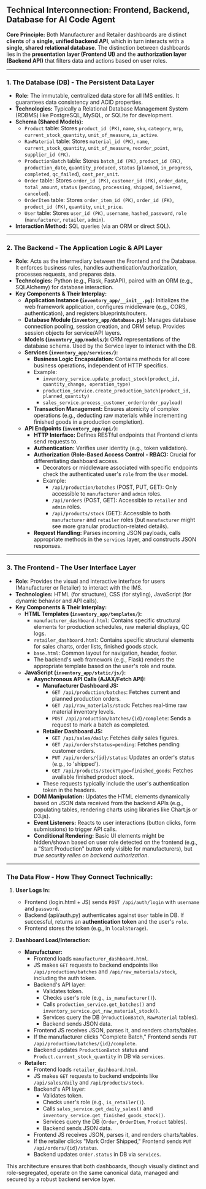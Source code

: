 
## Technical Interconnection: Frontend, Backend, Database for AI Code Agent

**Core Principle:** Both Manufacturer and Retailer dashboards are distinct **clients** of a **single, unified backend API**, which in turn interacts with a **single, shared relational database**. The distinction between dashboards lies in the **presentation layer (Frontend UI)** and the **authorization layer (Backend API)** that filters data and actions based on user roles.

---

### 1. The Database (DB) - The Persistent Data Layer

* **Role:** The immutable, centralized data store for all IMS entities. It guarantees data consistency and ACID properties.
* **Technologies:** Typically a Relational Database Management System (RDBMS) like PostgreSQL, MySQL, or SQLite for development.
* **Schema (Shared Models):**
    * `Product` table: Stores `product_id (PK)`, `name`, `sku`, `category`, `mrp`, `current_stock_quantity`, `unit_of_measure`, `is_active`.
    * `RawMaterial` table: Stores `material_id (PK)`, `name`, `current_stock_quantity`, `unit_of_measure`, `reorder_point`, `supplier_id (FK)`.
    * `ProductionBatch` table: Stores `batch_id (PK)`, `product_id (FK)`, `production_date`, `quantity_produced`, `status` (`planned`, `in_progress`, `completed`, `qc_failed`), `cost_per_unit`.
    * `Order` table: Stores `order_id (PK)`, `customer_id (FK)`, `order_date`, `total_amount`, `status` (`pending`, `processing`, `shipped`, `delivered`, `canceled`).
    * `OrderItem` table: Stores `order_item_id (PK)`, `order_id (FK)`, `product_id (FK)`, `quantity`, `unit_price`.
    * `User` table: Stores `user_id (PK)`, `username`, `hashed_password`, `role` (`manufacturer`, `retailer`, `admin`).
* **Interaction Method:** SQL queries (via an ORM or direct SQL).

---

### 2. The Backend - The Application Logic & API Layer

* **Role:** Acts as the intermediary between the Frontend and the Database. It enforces business rules, handles authentication/authorization, processes requests, and prepares data.
* **Technologies:** Python (e.g., Flask, FastAPI), paired with an ORM (e.g., SQLAlchemy) for database interaction.
* **Key Components & Their Interplay:**
    * **Application Instance (`inventory_app/__init__.py`):** Initializes the web framework application, configures middleware (e.g., CORS, authentication), and registers blueprints/routers.
    * **Database Module (`inventory_app/database.py`):** Manages database connection pooling, session creation, and ORM setup. Provides session objects for service/API layers.
    * **Models (`inventory_app/models/`):** ORM representations of the database schema. Used by the Service layer to interact with the DB.
    * **Services (`inventory_app/services/`):**
        * **Business Logic Encapsulation:** Contains methods for all core business operations, independent of HTTP specifics.
        * Example:
            * `inventory_service.update_product_stock(product_id, quantity_change, operation_type)`
            * `production_service.create_production_batch(product_id, planned_quantity)`
            * `sales_service.process_customer_order(order_payload)`
        * **Transaction Management:** Ensures atomicity of complex operations (e.g., deducting raw materials while incrementing finished goods in a production completion).
    * **API Endpoints (`inventory_app/api/`):**
        * **HTTP Interface:** Defines RESTful endpoints that Frontend clients send requests to.
        * **Authentication:** Verifies user identity (e.g., token validation).
        * **Authorization (Role-Based Access Control - RBAC):** Crucial for differentiating dashboard access.
            * Decorators or middleware associated with specific endpoints check the authenticated user's `role` from the `User` model.
            * Example:
                * `/api/production/batches` (POST, PUT, GET): Only accessible to `manufacturer` and `admin` roles.
                * `/api/orders` (POST, GET): Accessible to `retailer` and `admin` roles.
                * `/api/products/stock` (GET): Accessible to both `manufacturer` and `retailer` roles (but `manufacturer` might see more granular production-related details).
        * **Request Handling:** Parses incoming JSON payloads, calls appropriate methods in the `services` layer, and constructs JSON responses.

---

### 3. The Frontend - The User Interface Layer

* **Role:** Provides the visual and interactive interface for users (Manufacturer or Retailer) to interact with the IMS.
* **Technologies:** HTML (for structure), CSS (for styling), JavaScript (for dynamic behavior and API calls).
* **Key Components & Their Interplay:**
    * **HTML Templates (`inventory_app/templates/`):**
        * `manufacturer_dashboard.html`: Contains specific structural elements for production schedules, raw material displays, QC logs.
        * `retailer_dashboard.html`: Contains specific structural elements for sales charts, order lists, finished goods stock.
        * `base.html`: Common layout for navigation, header, footer.
        * The backend's web framework (e.g., Flask) renders the appropriate template based on the user's role and route.
    * **JavaScript (`inventory_app/static/js/`):**
        * **Asynchronous API Calls (AJAX/Fetch API):**
            * **Manufacturer Dashboard JS:**
                * `GET /api/production/batches`: Fetches current and planned production orders.
                * `GET /api/raw_materials/stock`: Fetches real-time raw material inventory levels.
                * `POST /api/production/batches/{id}/complete`: Sends a request to mark a batch as completed.
            * **Retailer Dashboard JS:**
                * `GET /api/sales/daily`: Fetches daily sales figures.
                * `GET /api/orders?status=pending`: Fetches pending customer orders.
                * `PUT /api/orders/{id}/status`: Updates an order's status (e.g., to 'shipped').
                * `GET /api/products/stock?type=finished_goods`: Fetches available finished product stock.
            * These requests typically include the user's authentication token in the headers.
        * **DOM Manipulation:** Updates the HTML elements dynamically based on JSON data received from the backend APIs (e.g., populating tables, rendering charts using libraries like Chart.js or D3.js).
        * **Event Listeners:** Reacts to user interactions (button clicks, form submissions) to trigger API calls.
        * **Conditional Rendering:** Basic UI elements might be hidden/shown based on user role detected on the frontend (e.g., a "Start Production" button only visible for manufacturers), but *true security relies on backend authorization*.

---

### The Data Flow - How They Connect Technically:

1.  **User Logs In:**
    * Frontend (login.html + JS) sends `POST /api/auth/login` with `username` and `password`.
    * Backend (api/auth.py) authenticates against `User` table in DB. If successful, returns an **authentication token** and the user's `role`.
    * Frontend stores the token (e.g., in `localStorage`).

2.  **Dashboard Load/Interaction:**
    * **Manufacturer:**
        * Frontend loads `manufacturer_dashboard.html`.
        * JS makes `GET` requests to backend endpoints like `/api/production/batches` and `/api/raw_materials/stock`, including the auth token.
        * Backend's API layer:
            * Validates token.
            * Checks user's role (e.g., `is_manufacturer()`).
            * Calls `production_service.get_batches()` and `inventory_service.get_raw_material_stock()`.
            * Services query the DB (`ProductionBatch`, `RawMaterial` tables).
            * Backend sends JSON data.
        * Frontend JS receives JSON, parses it, and renders charts/tables.
        * If the manufacturer clicks "Complete Batch," Frontend sends `PUT /api/production/batches/{id}/complete`.
        * Backend updates `ProductionBatch` status and `Product.current_stock_quantity` in DB via `services`.
    * **Retailer:**
        * Frontend loads `retailer_dashboard.html`.
        * JS makes `GET` requests to backend endpoints like `/api/sales/daily` and `/api/products/stock`.
        * Backend's API layer:
            * Validates token.
            * Checks user's role (e.g., `is_retailer()`).
            * Calls `sales_service.get_daily_sales()` and `inventory_service.get_finished_goods_stock()`.
            * Services query the DB (`Order`, `OrderItem`, `Product` tables).
            * Backend sends JSON data.
        * Frontend JS receives JSON, parses it, and renders charts/tables.
        * If the retailer clicks "Mark Order Shipped," Frontend sends `PUT /api/orders/{id}/status`.
        * Backend updates `Order.status` in DB via `services`.

This architecture ensures that both dashboards, though visually distinct and role-segregated, operate on the same canonical data, managed and secured by a robust backend service layer.
